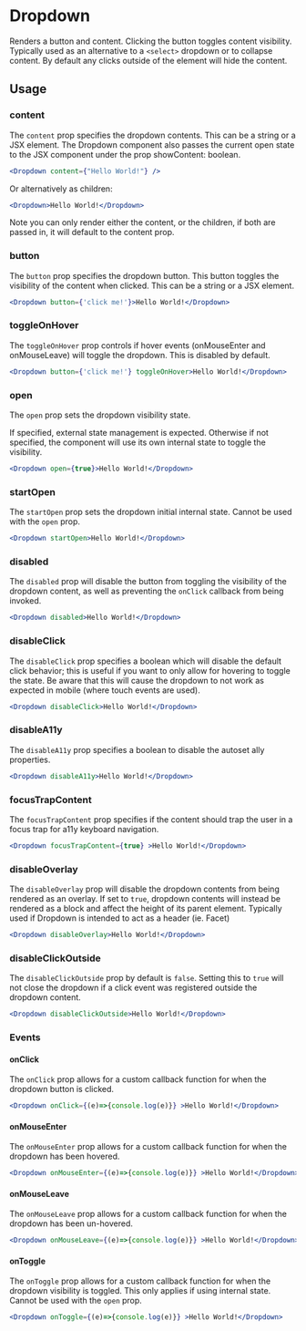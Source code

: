 # Dropdown

Renders a button and content. Clicking the button toggles content visibility. Typically used as an alternative to a `<select>` dropdown or to collapse content. By default any clicks outside of the element will hide the content.

## Usage

### content
The `content` prop specifies the dropdown contents. This can be a string or a JSX element. The Dropdown component also passes the current open state to the JSX component under the prop showContent: boolean. 

```jsx
<Dropdown content={"Hello World!"} />
```
 
Or alternatively as children:

```jsx
<Dropdown>Hello World!</Dropdown>
```

Note you can only render either the content, or the children, if both are passed in, it will default to the content prop. 


### button
The `button` prop specifies the dropdown button. This button toggles the visibility of the content when clicked. This can be a string or a JSX element.

```jsx
<Dropdown button={'click me!'}>Hello World!</Dropdown>
```

### toggleOnHover
The `toggleOnHover` prop controls if hover events (onMouseEnter and onMouseLeave) will toggle the dropdown. This is disabled by default.

```jsx
<Dropdown button={'click me!'} toggleOnHover>Hello World!</Dropdown>
```

### open
The `open` prop sets the dropdown visibility state. 

If specified, external state management is expected. Otherwise if not specified, the component will use its own internal state to toggle the visibility.

```jsx
<Dropdown open={true}>Hello World!</Dropdown>
```

### startOpen
The `startOpen` prop sets the dropdown initial internal state. Cannot be used with the `open` prop.

```jsx
<Dropdown startOpen>Hello World!</Dropdown>
```

### disabled
The `disabled` prop will disable the button from toggling the visibility of the dropdown content, as well as preventing the `onClick` callback from being invoked.

```jsx
<Dropdown disabled>Hello World!</Dropdown>
```

### disableClick
The `disableClick` prop specifies a boolean which will disable the default click behavior; this is useful if you want to only allow for hovering to toggle the state. Be aware that this will cause the dropdown to not work as expected in mobile (where touch events are used).

```jsx
<Dropdown disableClick>Hello World!</Dropdown>
```

### disableA11y
The `disableA11y` prop specifies a boolean to disable the autoset ally properties.

```jsx
<Dropdown disableA11y>Hello World!</Dropdown>
```

### focusTrapContent
The `focusTrapContent` prop specifies if the content should trap the user in a focus trap for a11y keyboard navigation.

```jsx
<Dropdown focusTrapContent={true} >Hello World!</Dropdown>
```

### disableOverlay
The `disableOverlay` prop will disable the dropdown contents from being rendered as an overlay. If set to `true`, dropdown contents will instead be rendered as a block and affect the height of its parent element. Typically used if Dropdown is intended to act as a header (ie. Facet)

```jsx
<Dropdown disableOverlay>Hello World!</Dropdown>
```

### disableClickOutside
The `disableClickOutside` prop by default is `false`. Setting this to `true` will not close the dropdown if a click event was registered outside the dropdown content.

```jsx
<Dropdown disableClickOutside>Hello World!</Dropdown>
```

### Events

#### onClick
The `onClick` prop allows for a custom callback function for when the dropdown button is clicked.

```jsx
<Dropdown onClick={(e)=>{console.log(e)}} >Hello World!</Dropdown>
```

#### onMouseEnter
The `onMouseEnter` prop allows for a custom callback function for when the dropdown has been hovered.

```jsx
<Dropdown onMouseEnter={(e)=>{console.log(e)}} >Hello World!</Dropdown>
```

#### onMouseLeave
The `onMouseLeave` prop allows for a custom callback function for when the dropdown has been un-hovered.

```jsx
<Dropdown onMouseLeave={(e)=>{console.log(e)}} >Hello World!</Dropdown>
```

#### onToggle
The `onToggle` prop allows for a custom callback function for when the dropdown visibility is toggled. This only applies if using internal state. Cannot be used with the `open` prop.

```jsx
<Dropdown onToggle={(e)=>{console.log(e)}} >Hello World!</Dropdown>
```
